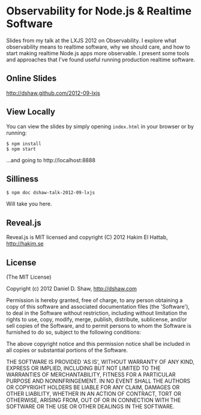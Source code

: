 # Observability for Node.js & Realtime Software

Slides from my talk at the LXJS 2012 on Observability. I explore what observability means to realtime software, why we should care, and how to start making realtime Node.js apps more observable. I present some tools and approaches that I've found useful running production realtime software.

## Online Slides

http://dshaw.github.com/2012-09-lxjs

## View Locally

You can view the slides by simply opening `index.html` in your browser or by running:

    $ npm install
    $ npm start

...and going to http://localhost:8888

## Silliness

    $ npm doc dshaw-talk-2012-09-lxjs

Will take you here.

## Reveal.js

Reveal.js is MIT licensed and copyright (C) 2012 Hakim El Hattab, http://hakim.se

## License

(The MIT License)

Copyright (c) 2012 Daniel D. Shaw, http://dshaw.com

Permission is hereby granted, free of charge, to any person obtaining
a copy of this software and associated documentation files (the
'Software'), to deal in the Software without restriction, including
without limitation the rights to use, copy, modify, merge, publish,
distribute, sublicense, and/or sell copies of the Software, and to
permit persons to whom the Software is furnished to do so, subject to
the following conditions:

The above copyright notice and this permission notice shall be
included in all copies or substantial portions of the Software.

THE SOFTWARE IS PROVIDED 'AS IS', WITHOUT WARRANTY OF ANY KIND,
EXPRESS OR IMPLIED, INCLUDING BUT NOT LIMITED TO THE WARRANTIES OF
MERCHANTABILITY, FITNESS FOR A PARTICULAR PURPOSE AND NONINFRINGEMENT.
IN NO EVENT SHALL THE AUTHORS OR COPYRIGHT HOLDERS BE LIABLE FOR ANY
CLAIM, DAMAGES OR OTHER LIABILITY, WHETHER IN AN ACTION OF CONTRACT,
TORT OR OTHERWISE, ARISING FROM, OUT OF OR IN CONNECTION WITH THE
SOFTWARE OR THE USE OR OTHER DEALINGS IN THE SOFTWARE.